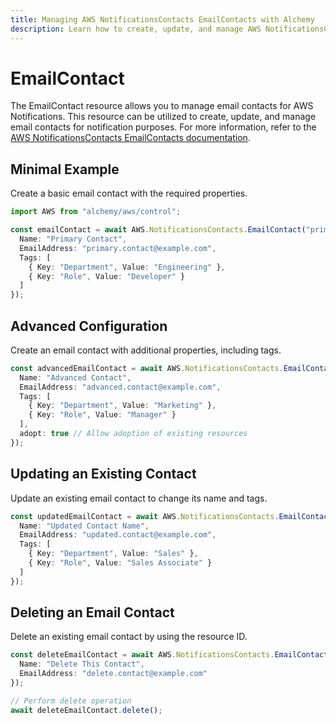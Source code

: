 ```yaml
---
title: Managing AWS NotificationsContacts EmailContacts with Alchemy
description: Learn how to create, update, and manage AWS NotificationsContacts EmailContacts using Alchemy Cloud Control.
---
```


# EmailContact

The EmailContact resource allows you to manage email contacts for AWS Notifications. This resource can be utilized to create, update, and manage email contacts for notification purposes. For more information, refer to the [AWS NotificationsContacts EmailContacts documentation](https://docs.aws.amazon.com/notificationscontacts/latest/userguide/).

## Minimal Example

Create a basic email contact with the required properties.

```ts
import AWS from "alchemy/aws/control";

const emailContact = await AWS.NotificationsContacts.EmailContact("primaryEmailContact", {
  Name: "Primary Contact",
  EmailAddress: "primary.contact@example.com",
  Tags: [
    { Key: "Department", Value: "Engineering" },
    { Key: "Role", Value: "Developer" }
  ]
});
```

## Advanced Configuration

Create an email contact with additional properties, including tags.

```ts
const advancedEmailContact = await AWS.NotificationsContacts.EmailContact("advancedEmailContact", {
  Name: "Advanced Contact",
  EmailAddress: "advanced.contact@example.com",
  Tags: [
    { Key: "Department", Value: "Marketing" },
    { Key: "Role", Value: "Manager" }
  ],
  adopt: true // Allow adoption of existing resources
});
```

## Updating an Existing Contact

Update an existing email contact to change its name and tags.

```ts
const updatedEmailContact = await AWS.NotificationsContacts.EmailContact("existingEmailContact", {
  Name: "Updated Contact Name",
  EmailAddress: "updated.contact@example.com",
  Tags: [
    { Key: "Department", Value: "Sales" },
    { Key: "Role", Value: "Sales Associate" }
  ]
});
```

## Deleting an Email Contact

Delete an existing email contact by using the resource ID.

```ts
const deleteEmailContact = await AWS.NotificationsContacts.EmailContact("deleteEmailContact", {
  Name: "Delete This Contact",
  EmailAddress: "delete.contact@example.com"
});

// Perform delete operation
await deleteEmailContact.delete();
```